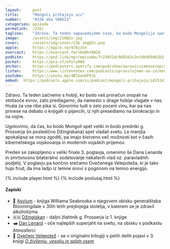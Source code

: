 ```yaml
---
layout: 	post
title:  	"Mongoli prihajajo 🇲🇳"
number: 	"#226 aka S06E23"
categories:	epizode
permalink:	/226/
tagline: 	"Zdravo. Ta teden napovedujemo čase, ko bodo Mongolija spet velika! Za preboj prednikov g. Prosserja (in Džingiskana) čakamo na manjšo ali večjo apokalipso, pa bodo na konju. :)"
image:		/assets/img/226@2x.jpg
cover:		/assets/img/cover/226 img@2x.png
apple:		https://apple.co/47Aj3se
overcast:	https://overcast.fm/+beHhYANIA
podkite:	https://pod.link/opr/episode/7c23852dc9d8263c3e3db9094b2b3f5b
pocket:		https://pca.st/efwly00d
anchor:		https://podcasters.spotify.com/pod/show/opravicujemose/episodes/Mongoli-prihajajo-e2onk6q
listen:		https://www.listennotes.com/podcasts/opravičujemo-se-za/mongoli-prihajajo-knmyIaHMfet/embed/
youtube:	https://youtu.be/4BlGanUPXJk
embed:	https://podcasts.apple.com/si/podcast/mongoli-prihajajo/id1514750013?i=1000670362950
---
```


Zdravo. Ta teden začnemo s hobiji, ko bodo vaš proračun oropali na stotisoče evrov, zato predlagamo, da namesto v drage hobije vlagate v nas. Hvala za vse ribe pika si. Govorimo tudi o zelo poceni vinu, kar pa nas prinese na debato o knjigah o pijancih, iz njih presedlamo na birokracijo in na vojne. 

Ugotovimo, da čas, ko bodo Mongoli spet veliki in bodo predniki g. Prosserja (in posledično Džingiskana) spet vladali svetu. Le manjša apokalipsa se mora zgoditi, pa imajo bistveno več možnosti kot v časih kibernetskega vojskovanja in modernih vojaških prijemov. 

Preden se zakopljemo v veliki finale 3. poglavja, omenimo še Dana Lenarda in smrtonosno bilateralno sodelovanje nekaterih vlad oz. paravladnih podjetij. V poglavju pa končno srečamo Ovečenega Velepoteža, ki je tako hupi frud, da ima ladjo iz temne snovi s pogonom na temno energijo. 

{% include player.html %}
{% include poslusaj.html %}

<!--break-->

#### Zapiski

- 🏫 [Asylum](https://en.wikipedia.org/wiki/Asylum_(Seabrook_book)) - knjiga Williama Seabrooka o njegovem obisku generalštaba Bloomingdale v 30ih letih prejšnjega stoletja, v katerem se je zdravil alkoholizma 
- 🇲🇳 [Džingiskan](https://sl.wikipedia.org/wiki/D%C5%BEingiskan) - daljni žlahtnik g. Prosserja iz 1. knjige 
- 🛥️ [Dan Lenard](https://www.youtube.com/watch?v=yPadOzurmeo) - oče najlepših superjaht na svetu, na obisku v podkastu Atmosferci 
- 🤬 [Ovečeni Velepotež](https://opravicujemo.se/071/) - se v originalni trilogiji v petih delih pojavi v 3. knjigi *[O življenju, vesolju in sploh vsem](https://opravicujemo.se/sezona/03/)* 
